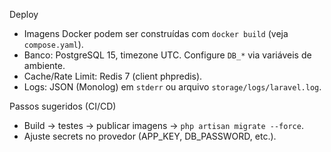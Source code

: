 Deploy

- Imagens Docker podem ser construídas com `docker build` (veja `compose.yaml`).
- Banco: PostgreSQL 15, timezone UTC. Configure `DB_*` via variáveis de ambiente.
- Cache/Rate Limit: Redis 7 (client phpredis).
- Logs: JSON (Monolog) em `stderr` ou arquivo `storage/logs/laravel.log`.

Passos sugeridos (CI/CD)
- Build → testes → publicar imagens → `php artisan migrate --force`.
- Ajuste secrets no provedor (APP_KEY, DB_PASSWORD, etc.).


